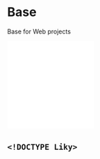 # Base

Base for Web projects

<a href="https://vk.com/redfox_39"><img align="center" width="200" height="200" alt="Likiz inc." src="https://github.com/FeirlyMoore/Sedona-React/blob/master/public/img/logo/8li.svg"></a>
## `<!DOCTYPE Liky>`


